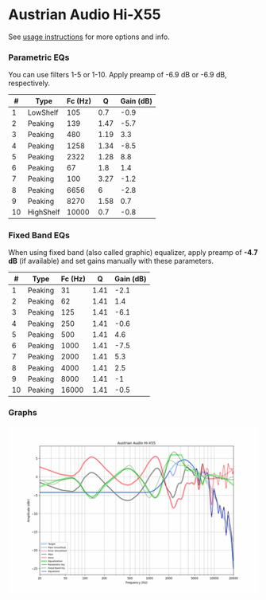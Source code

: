 # Austrian Audio Hi-X55
See [usage instructions](https://github.com/jaakkopasanen/AutoEq#usage) for more options and info.

### Parametric EQs
You can use filters 1-5 or 1-10. Apply preamp of -6.9 dB or -6.9 dB, respectively.

|   # | Type      |   Fc (Hz) |    Q |   Gain (dB) |
|-----|-----------|-----------|------|-------------|
|   1 | LowShelf  |       105 | 0.7  |        -0.9 |
|   2 | Peaking   |       139 | 1.47 |        -5.7 |
|   3 | Peaking   |       480 | 1.19 |         3.3 |
|   4 | Peaking   |      1258 | 1.34 |        -8.5 |
|   5 | Peaking   |      2322 | 1.28 |         8.8 |
|   6 | Peaking   |        67 | 1.8  |         1.4 |
|   7 | Peaking   |       100 | 3.27 |        -1.2 |
|   8 | Peaking   |      6656 | 6    |        -2.8 |
|   9 | Peaking   |      8270 | 1.58 |         0.7 |
|  10 | HighShelf |     10000 | 0.7  |        -0.8 |

### Fixed Band EQs
When using fixed band (also called graphic) equalizer, apply preamp of **-4.7 dB** (if available) and set gains manually with these parameters.

|   # | Type    |   Fc (Hz) |    Q |   Gain (dB) |
|-----|---------|-----------|------|-------------|
|   1 | Peaking |        31 | 1.41 |        -2.1 |
|   2 | Peaking |        62 | 1.41 |         1.4 |
|   3 | Peaking |       125 | 1.41 |        -6.1 |
|   4 | Peaking |       250 | 1.41 |        -0.6 |
|   5 | Peaking |       500 | 1.41 |         4.6 |
|   6 | Peaking |      1000 | 1.41 |        -7.5 |
|   7 | Peaking |      2000 | 1.41 |         5.3 |
|   8 | Peaking |      4000 | 1.41 |         2.5 |
|   9 | Peaking |      8000 | 1.41 |        -1   |
|  10 | Peaking |     16000 | 1.41 |        -0.5 |

### Graphs
![](./Austrian%20Audio%20Hi-X55.png)
